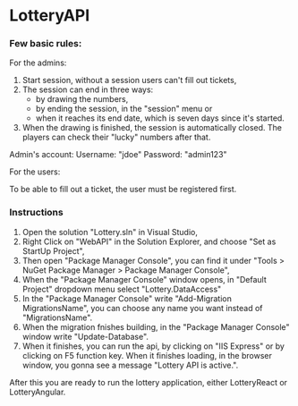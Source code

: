 # LotteryAPI

### Few basic rules:

For the admins:
1) Start session, without a session users can't fill out tickets,
2) The session can end in three ways:
    - by drawing the numbers,
    - by ending the session, in the "session" menu or
    - when it reaches its end date, which is seven days since it's started.
3) When the drawing is finished, the session is automatically closed. The players can check their "lucky" numbers after that.

Admin's account:
Username: "jdoe"
Password: "admin123"

For the users:

To be able to fill out a ticket, the user must be registered first.

### Instructions

1) Open the solution "Lottery.sln" in Visual Studio, 
2) Right Click on "WebAPI" in the Solution Explorer, and choose "Set as StartUp Project",
3) Then open "Package Manager Console", you can find it under "Tools > NuGet Package Manager > Package Manager Console",
4) When the "Package Manager Console" window opens, in "Default Project" dropdown menu select "Lottery.DataAccess"
5) In the "Package Manager Console" write "Add-Migration MigrationsName", you can choose any name you want instead of "MigrationsName".
6) When the migration fnishes building, in the "Package Manager Console" window write "Update-Database".
7) When it finishes, you can run the api, by clicking on "IIS Express" or by clicking on F5 function key. When it finishes loading, in the browser window, you gonna see a message "Lottery API is active.".

After this you are ready to run the lottery application, either LotteryReact or LotteryAngular.
